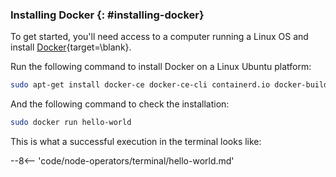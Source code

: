 ### Installing Docker {: #installing-docker}

To get started, you'll need access to a computer running a Linux OS and install [Docker](https://docs.docker.com/desktop/install/linux-install){target=\blank}.

Run the following command to install Docker on a Linux Ubuntu platform:

```bash
sudo apt-get install docker-ce docker-ce-cli containerd.io docker-buildx-plugin docker-compose-plugin
```

And the following command to check the installation:

```bash
sudo docker run hello-world
```

This is what a successful execution in the terminal looks like:

--8<-- 'code/node-operators/terminal/hello-world.md'
